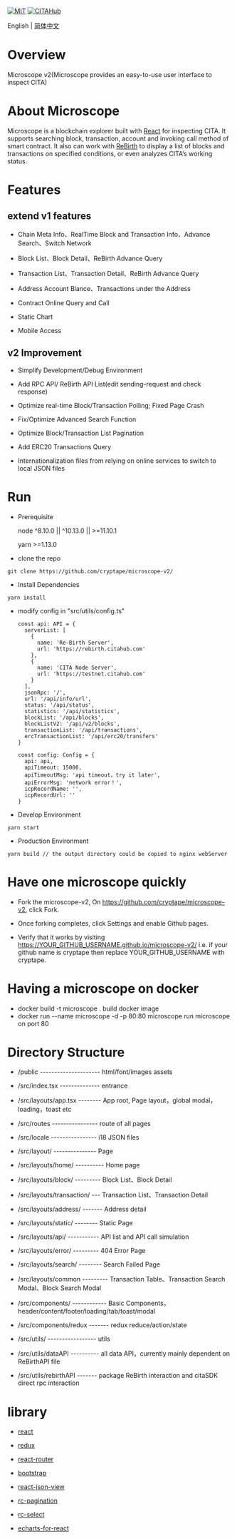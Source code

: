 [![MIT](https://img.shields.io/badge/License-MIT-green.svg)](https://github.com/cryptape/microscope-v2)
[![CITAHub](https://img.shields.io/badge/made%20for-CITAHub-blue.svg)](https://www.citahub.com/)

English | [简体中文](./README-CN.md)

# Overview

  Microscope v2(Microscope provides an easy-to-use user interface to inspect CITA)


# About Microscope

  Microscope is a blockchain explorer built with [React](https://reactjs.org/) for inspecting CITA. It supports searching block, transaction, account and invoking call method of smart contract. It also can work with [ReBirth](https://github.com/cryptape/re-birth) to display a list of blocks and transactions on specified conditions, or even analyzes CITA‘s working status.


# Features

## extend v1 features

* Chain Meta Info、RealTime Block and Transaction Info、Advance Search、Switch Network

* Block List、Block Detail、ReBirth Advance Query

* Transaction List、Transaction Detail、ReBirth Advance Query

* Address Account Blance、Transactions under the Address

* Contract Online Query and Call

* Static Chart

* Mobile Access

## v2 Improvement

* Simplify Development/Debug Environment

* Add RPC API/ ReBirth API List(edit sending-request and check response)

* Optimize real-time Block/Transaction Polling; Fixed Page Crash

* Fix/Optimize Advanced Search Function

* Optimize Block/Transaction List Pagination

* Add ERC20 Transactions Query

* Internationalization files from relying on online services to switch to local JSON files


# Run

  * Prerequisite

    node ^8.10.0 || ^10.13.0 || >=11.10.1

    yarn >=1.13.0

  *  clone the repo

  ```
  git clone https://github.com/cryptape/microscope-v2/
  ```

  *  Install Dependencies

  ```
  yarn install
  ```

  * modify config in "src/utils/config.ts"

    ```
    const api: API = {
      serverList: [
        {
          name: 'Re-Birth Server',
          url: 'https://rebirth.citahub.com'
        },
        {
          name: 'CITA Node Server',
          url: 'https://testnet.citahub.com'
        }
      ],
      jsonRpc: '/',
      url: '/api/info/url',
      status: '/api/status',
      statistics: '/api/statistics',
      blockList: '/api/blocks',
      blockListV2: '/api/v2/blocks',
      transactionList: '/api/transactions',
      ercTransactionList: '/api/erc20/transfers'
    }

    const config: Config = {
      api: api,
      apiTimeout: 15000,
      apiTimeoutMsg: 'api timeout，try it later',
      apiErrorMsg: 'network error！',
      icpRecordName: '',
      icpRecordUrl: ''
    }
    ```

  *  Develop Environment

  ```
  yarn start
  ```

  *  Production Environment

  ```
  yarn build // the output directory could be copied to nginx webServer
  ```


# Have one microscope quickly

  * Fork the microscope-v2, On https://github.com/cryptape/microscope-v2, click Fork.

  * Once forking completes, click Settings and enable Github pages.

  * Verify that it works by visiting https://YOUR_GITHUB_USERNAME.github.io/microscope-v2/ i.e. if your github name is cryptape then replace YOUR_GITHUB_USERNAME with cryptape.

# Having a microscope on docker
  * docker build -t microscope .    build docker image
  * docker run --name microscope -d -p 80:80 microscope  run microscope on port 80

# Directory Structure


*  /public --------------------- html/font/images assets

*  /src/index.tsx -------------- entrance

*  /src/layouts/app.tsx -------- App root, Page layout，global modal，loading，toast etc

*  /src/routes  ---------------- route of all pages

*  /src/locale  ---------------- i18 JSON files

*  /src/layout/  --------------- Page

*  /src/layouts/home/ ---------- Home page

*  /src/layouts/block/ --------- Block List、Block Detail

*  /src/layouts/transaction/ --- Transaction List、Transaction Detail

*  /src/layouts/address/ ------- Address detail

*  /src/layouts/static/ -------- Static Page

*  /src/layouts/api/ ----------- API list and API call simulation

*  /src/layouts/error/ --------- 404 Error Page

*  /src/layouts/search/ -------- Search Failed Page

*  /src/layouts/common --------- Transaction Table、Transaction Search Modal、Block Search Modal

*  /src/components/ ------------ Basic Components，header/content/footer/loading/tab/toast/modal

*  /src/components/redux ------- redux reduce/action/state

*  /src/utils/ ----------------- utils

*  /src/utils/dataAPI ---------- all data API，currently mainly dependent on ReBirthAPI file

*  /src/utils/rebirthAPI ------- package ReBirth interaction and citaSDK direct rpc interaction

# library

* [react](https://reactjs.org/)

* [redux](https://github.com/reduxjs/redux)

* [react-router](https://github.com/ReactTraining/react-router)

* [bootstrap](https://github.com/twbs/bootstrap)

* [react-json-view](https://github.com/mac-s-g/react-json-view)

* [rc-pagination](https://github.com/react-component/pagination)

* [rc-select](https://github.com/react-component/select)

* [echarts-for-react](https://github.com/hustcc/echarts-for-react)

